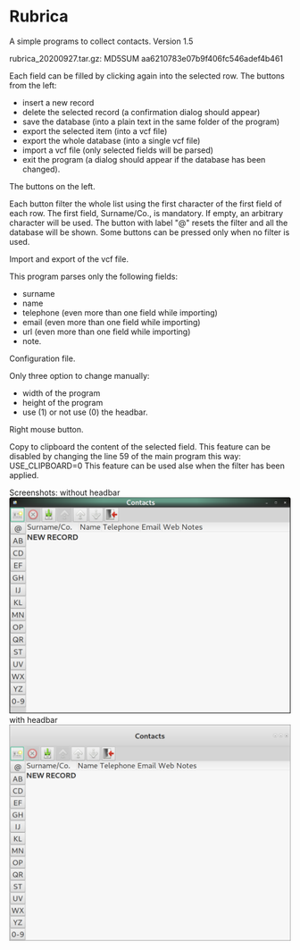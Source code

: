 # Rubrica
A simple programs to collect contacts. Version 1.5

rubrica_20200927.tar.gz: MD5SUM aa6210783e07b9f406fc546adef4b461

Each field can be filled by clicking again into the selected row.
The buttons from the left:
- insert a new record
- delete the selected record (a confirmation dialog should appear)
- save the database (into a plain text in the same folder of the program)
- export the selected item (into a vcf file)
- export the whole database (into a single vcf file)
- import a vcf file (only selected fields will be parsed)
- exit the program (a dialog should appear if the database has been changed).


The buttons on the left.

Each button filter the whole list using the first character of the first field of each row.
The first field, Surname/Co., is mandatory. If empty, an arbitrary character will be used.
The button with label "@" resets the filter and all the database will be shown.
Some buttons can be pressed only when no filter is used.


Import and export of the vcf file.

This program parses only the following fields:
- surname
- name
- telephone (even more than one field while importing)
- email (even more than one field while importing)
- url (even more than one field while importing)
- note.


Configuration file.

Only three option to change manually:
- width of the program
- height of the program
- use (1) or not use (0) the headbar.


Right mouse button.

Copy to clipboard the content of the selected field.
This feature can be disabled by changing the line 59 of the main program this way:
USE_CLIPBOARD=0
This feature can be used alse when the filter has been applied.

Screenshots:
without headbar
![My image](https://github.com/frank038/Rubrica/blob/master/Image1.png)
with headbar
![My image](https://github.com/frank038/Rubrica/blob/master/Image2.png)
